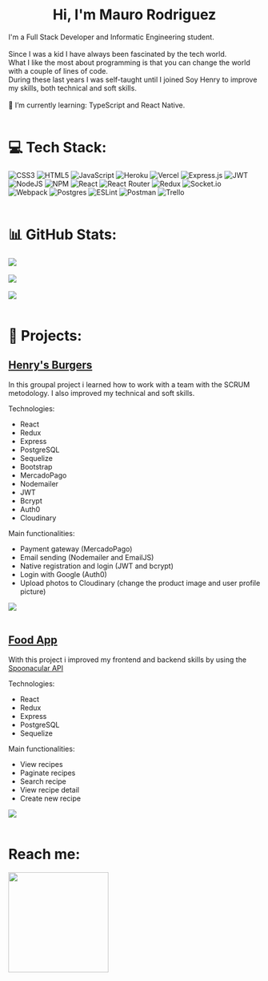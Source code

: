 # <h1 align="center" >Hi, I'm Mauro Rodriguez</h1>
I'm a Full Stack Developer and Informatic Engineering student.<br><br>Since I was a kid I have always been fascinated by the tech world.<br>What I like the most about programming is that you can change the world with a couple of lines of code.<br>During these last years I was self-taught until I joined Soy Henry to improve my skills, both technical and soft skills.<br><br>🌱 I’m currently learning: TypeScript and React Native.<br><br>

# 💻 Tech Stack:
![CSS3](https://img.shields.io/badge/css3-%231572B6.svg?style=for-the-badge&logo=css3&logoColor=white) ![HTML5](https://img.shields.io/badge/html5-%23E34F26.svg?style=for-the-badge&logo=html5&logoColor=white) ![JavaScript](https://img.shields.io/badge/javascript-%23323330.svg?style=for-the-badge&logo=javascript&logoColor=%23F7DF1E) ![Heroku](https://img.shields.io/badge/heroku-%23430098.svg?style=for-the-badge&logo=heroku&logoColor=white) ![Vercel](https://img.shields.io/badge/vercel-%23000000.svg?style=for-the-badge&logo=vercel&logoColor=white) ![Express.js](https://img.shields.io/badge/express.js-%23404d59.svg?style=for-the-badge&logo=express&logoColor=%2361DAFB) ![JWT](https://img.shields.io/badge/JWT-black?style=for-the-badge&logo=JSON%20web%20tokens) ![NodeJS](https://img.shields.io/badge/node.js-6DA55F?style=for-the-badge&logo=node.js&logoColor=white) ![NPM](https://img.shields.io/badge/NPM-%23000000.svg?style=for-the-badge&logo=npm&logoColor=white) ![React](https://img.shields.io/badge/react-%2320232a.svg?style=for-the-badge&logo=react&logoColor=%2361DAFB) ![React Router](https://img.shields.io/badge/React_Router-CA4245?style=for-the-badge&logo=react-router&logoColor=white) ![Redux](https://img.shields.io/badge/redux-%23593d88.svg?style=for-the-badge&logo=redux&logoColor=white) ![Socket.io](https://img.shields.io/badge/Socket.io-black?style=for-the-badge&logo=socket.io&badgeColor=010101) ![Webpack](https://img.shields.io/badge/webpack-%238DD6F9.svg?style=for-the-badge&logo=webpack&logoColor=black) ![Postgres](https://img.shields.io/badge/postgres-%23316192.svg?style=for-the-badge&logo=postgresql&logoColor=white) ![ESLint](https://img.shields.io/badge/ESLint-4B3263?style=for-the-badge&logo=eslint&logoColor=white) ![Postman](https://img.shields.io/badge/Postman-FF6C37?style=for-the-badge&logo=postman&logoColor=white) ![Trello](https://img.shields.io/badge/Trello-%23026AA7.svg?style=for-the-badge&logo=Trello&logoColor=white)<br><br>
# 📊 GitHub Stats:
![](https://github-readme-stats.vercel.app/api?username=maurorodriguez&theme=tokyonight&hide_border=false&include_all_commits=false&count_private=false)<br/><br/>
![](https://github-readme-streak-stats.herokuapp.com/?user=maurorodriguez&theme=tokyonight&hide_border=false)<br/><br/>
![](https://github-readme-stats.vercel.app/api/top-langs/?username=maurorodriguez&theme=tokyonight&hide_border=false&include_all_commits=false&count_private=false&layout=compact)<br><br>

# 🚀 Projects:
<h2 ><a href="https://henrys-app.vercel.app/" target="_blank" >Henry's Burgers</a></h2>

In this groupal project i learned how to work with a team with the SCRUM metodology. I also improved my technical and soft skills.

Technologies: 
* React
* Redux
* Express
* PostgreSQL
* Sequelize
* Bootstrap
* MercadoPago
* Nodemailer
* JWT
* Bcrypt
* Auth0
* Cloudinary

Main functionalities:
* Payment gateway (MercadoPago)
* Email sending (Nodemailer and EmailJS)
* Native registration and login (JWT and bcrypt)
* Login with Google (Auth0)
* Upload photos to Cloudinary (change the product image and user profile picture)

<img src="https://res.cloudinary.com/do5c7bxg8/image/upload/v1660802105/Henry-Burgers_ldpeqc.png" align="center"> <br/> <br/>

<h2><a href="https://github.com/maurorodriguez/pi-food" target="_blank" >Food App</a></h2>

With this project i improved my frontend and backend skills by using the <a href="https://spoonacular.com/food-api">Spoonacular API</a>

Technologies: 
* React
* Redux
* Express
* PostgreSQL
* Sequelize

Main functionalities:
* View recipes
* Paginate recipes
* Search recipe
* View recipe detail
* Create new recipe

<img src="https://res.cloudinary.com/do5c7bxg8/image/upload/v1660802348/Pi-food_wtfnji.png" align="center"> <br/> <br/>

# Reach me:
<a href="https://www.linkedin.com/in/rodriguez-mauro/" target="_blank" ><img src="https://1000marcas.net/wp-content/uploads/2020/01/LinkedIn-emblema.jpg" width="200"  ></a>
